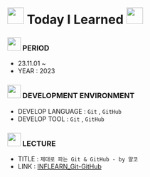  # <img src = "https://cdn-icons-png.flaticon.com/128/4869/4869749.png" width = "37" height = "37"> Today I Learned <img src = "https://cdn-icons-png.flaticon.com/128/4869/4869749.png" width = "37" height = "37" >

### <img src = "https://cdn-icons-png.flaticon.com/128/4341/4341050.png" width = "30" height = "30" > PERIOD 
- 23.11.01 ~  
- YEAR : 2023

### <img src = "https://cdn-icons-png.flaticon.com/128/4341/4341102.png" width = "30" height = "30"> DEVELOPMENT ENVIRONMENT
- DEVELOP LANGUAGE :  ` Git ` , ` GitHub `
- DEVELOP TOOL : ` Git ` ,  ` GitHub ` 

### <img src = "https://cdn-icons-png.flaticon.com/128/4341/4341053.png" width = "30" heigth = "30"> LECTURE
- TITLE : ` 제대로 파는 Git & GitHub - by 얄코 `
- LINK : [INFLEARN_Git-GitHub](https://bit.ly/INFLEARN_Git-GitHub)
